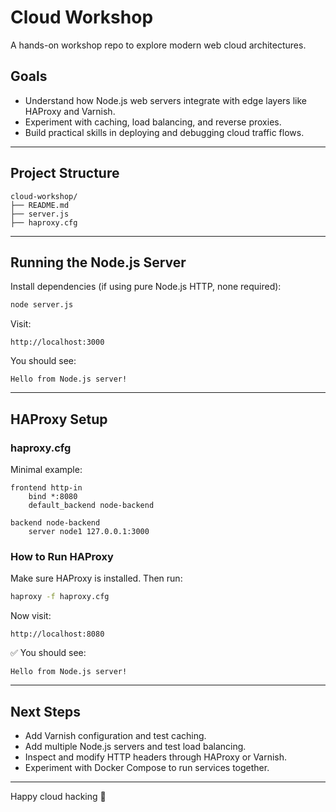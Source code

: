 # Cloud Workshop

A hands-on workshop repo to explore modern web cloud architectures.

## Goals

* Understand how Node.js web servers integrate with edge layers like HAProxy and Varnish.
* Experiment with caching, load balancing, and reverse proxies.
* Build practical skills in deploying and debugging cloud traffic flows.

---

## Project Structure

```
cloud-workshop/
├── README.md
├── server.js
├── haproxy.cfg
```

---

## Running the Node.js Server

Install dependencies (if using pure Node.js HTTP, none required):

```bash
node server.js
```

Visit:

```
http://localhost:3000
```

You should see:

```
Hello from Node.js server!
```

---

## HAProxy Setup

### haproxy.cfg

Minimal example:

```
frontend http-in
    bind *:8080
    default_backend node-backend

backend node-backend
    server node1 127.0.0.1:3000
```

### How to Run HAProxy

Make sure HAProxy is installed. Then run:

```bash
haproxy -f haproxy.cfg
```

Now visit:

```
http://localhost:8080
```

✅ You should see:

```
Hello from Node.js server!
```

---

## Next Steps

* Add Varnish configuration and test caching.
* Add multiple Node.js servers and test load balancing.
* Inspect and modify HTTP headers through HAProxy or Varnish.
* Experiment with Docker Compose to run services together.

---

Happy cloud hacking 🚀
